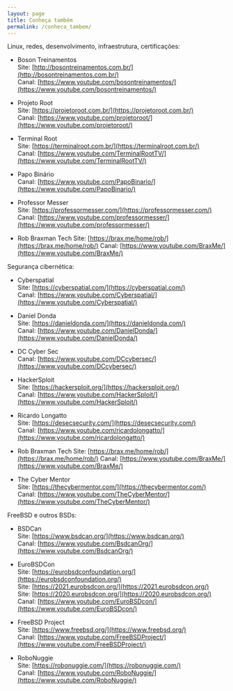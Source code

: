 ```yaml
---
layout: page
title: Conheça também
permalink: /conheca_tambem/
---
```

Linux, redes, desenvolvimento, infraestrutura, certificações:

- Boson Treinamentos  
Site: [http://bosontreinamentos.com.br/](http://bosontreinamentos.com.br/)  
Canal: [https://www.youtube.com/bosontreinamentos/](https://www.youtube.com/bosontreinamentos/)  

- Projeto Root  
Site: [https://projetoroot.com.br/](https://projetoroot.com.br/)  
Canal: [https://www.youtube.com/projetoroot/](https://www.youtube.com/projetoroot/)

- Terminal Root  
Site: [https://terminalroot.com.br/](https://terminalroot.com.br/)  
Canal: [https://www.youtube.com/TerminalRootTV/](https://www.youtube.com/TerminalRootTV/)

- Papo Binário  
Canal: [https://www.youtube.com/PapoBinario/](https://www.youtube.com/PapoBinario/)  

- Professor Messer  
Site: [https://professormesser.com/](https://professormesser.com/)  
Canal: [https://www.youtube.com/professormesser/](https://www.youtube.com/professormesser/)  

- Rob Braxman Tech
Site: [https://brax.me/home/rob/](https://brax.me/home/rob/)
Canal: [https://www.youtube.com/BraxMe/](https://www.youtube.com/BraxMe/)

Segurança cibernética:  

- Cyberspatial  
Site: [https://cyberspatial.com/](https://cyberspatial.com/)  
Canal: [https://www.youtube.com/Cyberspatial/](https://www.youtube.com/Cyberspatial/)  

- Daniel Donda  
Site: [https://danieldonda.com/](https://danieldonda.com/)  
Canal: [https://www.youtube.com/DanielDonda/](https://www.youtube.com/DanielDonda/)  

- DC Cyber Sec  
Canal: [https://www.youtube.com/DCcybersec/](https://www.youtube.com/DCcybersec/)  

- HackerSploit  
Site: [https://hackersploit.org/](https://hackersploit.org/)  
Canal: [https://www.youtube.com/HackerSploit/](https://www.youtube.com/HackerSploit/)  

- Ricardo Longatto  
Site: [https://desecsecurity.com/](https://desecsecurity.com/)  
Canal: [https://www.youtube.com/ricardolongatto/](https://www.youtube.com/ricardolongatto/)

- Rob Braxman Tech
Site: [https://brax.me/home/rob/](https://brax.me/home/rob/)
Canal: [https://www.youtube.com/BraxMe/](https://www.youtube.com/BraxMe/)

- The Cyber Mentor  
Site: [https://thecybermentor.com/](https://thecybermentor.com/)  
Canal: [https://www.youtube.com/TheCyberMentor/](https://www.youtube.com/TheCyberMentor/)  

FreeBSD e outros BSDs:  

- BSDCan  
Site: [https://www.bsdcan.org/](https://www.bsdcan.org/)  
Canal: [https://www.youtube.com/BsdcanOrg/](https://www.youtube.com/BsdcanOrg/)  

- EuroBSDCon  
Site:  [https://eurobsdconfoundation.org/](https://eurobsdconfoundation.org/)  
Site: [https://2021.eurobsdcon.org/](https://2021.eurobsdcon.org/)  
Site: [https://2020.eurobsdcon.org/](https://2020.eurobsdcon.org/)  
Canal: [https://www.youtube.com/EuroBSDcon/](https://www.youtube.com/EuroBSDcon/)  

- FreeBSD Project  
Site: [https://www.freebsd.org/](https://www.freebsd.org/)  
Canal: [https://www.youtube.com/FreeBSDProject/](https://www.youtube.com/FreeBSDProject/)  

- RoboNuggie  
Site: [https://robonuggie.com/](https://robonuggie.com/)  
Canal: [https://www.youtube.com/RoboNuggie/](https://www.youtube.com/RoboNuggie/)  







